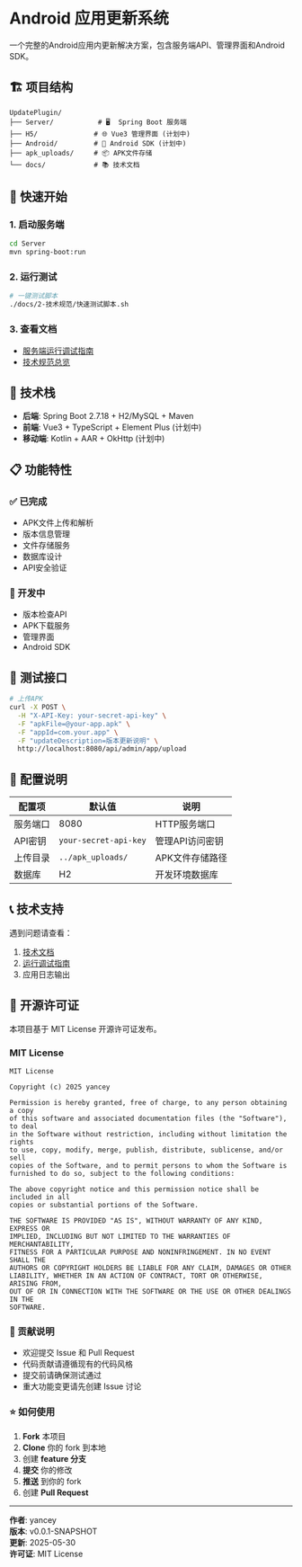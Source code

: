# Android 应用更新系统

一个完整的Android应用内更新解决方案，包含服务端API、管理界面和Android SDK。

## 🏗️ 项目结构

```
UpdatePlugin/
├── Server/           # 🖥️  Spring Boot 服务端
├── H5/              # 🌐 Vue3 管理界面 (计划中)
├── Android/         # 📱 Android SDK (计划中)
├── apk_uploads/     # 📦 APK文件存储
└── docs/            # 📚 技术文档
```

## 🚀 快速开始

### 1. 启动服务端
```bash
cd Server
mvn spring-boot:run
```

### 2. 运行测试
```bash
# 一键测试脚本
./docs/2-技术规范/快速测试脚本.sh
```

### 3. 查看文档
- [服务端运行调试指南](docs/2-技术规范/服务端运行调试指南.md)
- [技术规范总览](docs/2-技术规范/README.md)

## 🔧 技术栈

- **后端**: Spring Boot 2.7.18 + H2/MySQL + Maven
- **前端**: Vue3 + TypeScript + Element Plus (计划中)
- **移动端**: Kotlin + AAR + OkHttp (计划中)

## 📋 功能特性

### ✅ 已完成
- APK文件上传和解析
- 版本信息管理
- 文件存储服务
- 数据库设计
- API安全验证

### 🔄 开发中
- 版本检查API
- APK下载服务
- 管理界面
- Android SDK

## 🧪 测试接口

```bash
# 上传APK
curl -X POST \
  -H "X-API-Key: your-secret-api-key" \
  -F "apkFile=@your-app.apk" \
  -F "appId=com.your.app" \
  -F "updateDescription=版本更新说明" \
  http://localhost:8080/api/admin/app/upload
```

## 🔑 配置说明

| 配置项 | 默认值 | 说明 |
|--------|--------|------|
| 服务端口 | 8080 | HTTP服务端口 |
| API密钥 | `your-secret-api-key` | 管理API访问密钥 |
| 上传目录 | `../apk_uploads/` | APK文件存储路径 |
| 数据库 | H2 | 开发环境数据库 |

## 📞 技术支持

遇到问题请查看：
1. [技术文档](docs/2-技术规范/)
2. [运行调试指南](docs/2-技术规范/服务端运行调试指南.md)
3. 应用日志输出

## 📄 开源许可证

本项目基于 MIT License 开源许可证发布。

### MIT License

```
MIT License

Copyright (c) 2025 yancey

Permission is hereby granted, free of charge, to any person obtaining a copy
of this software and associated documentation files (the "Software"), to deal
in the Software without restriction, including without limitation the rights
to use, copy, modify, merge, publish, distribute, sublicense, and/or sell
copies of the Software, and to permit persons to whom the Software is
furnished to do so, subject to the following conditions:

The above copyright notice and this permission notice shall be included in all
copies or substantial portions of the Software.

THE SOFTWARE IS PROVIDED "AS IS", WITHOUT WARRANTY OF ANY KIND, EXPRESS OR
IMPLIED, INCLUDING BUT NOT LIMITED TO THE WARRANTIES OF MERCHANTABILITY,
FITNESS FOR A PARTICULAR PURPOSE AND NONINFRINGEMENT. IN NO EVENT SHALL THE
AUTHORS OR COPYRIGHT HOLDERS BE LIABLE FOR ANY CLAIM, DAMAGES OR OTHER
LIABILITY, WHETHER IN AN ACTION OF CONTRACT, TORT OR OTHERWISE, ARISING FROM,
OUT OF OR IN CONNECTION WITH THE SOFTWARE OR THE USE OR OTHER DEALINGS IN THE
SOFTWARE.
```

### 🤝 贡献说明

- 欢迎提交 Issue 和 Pull Request
- 代码贡献请遵循现有的代码风格
- 提交前请确保测试通过
- 重大功能变更请先创建 Issue 讨论

### ⭐ 如何使用

1. **Fork** 本项目
2. **Clone** 你的 fork 到本地
3. 创建 **feature 分支**
4. **提交** 你的修改
5. **推送** 到你的 fork
6. 创建 **Pull Request**

---

**作者**: yancey  
**版本**: v0.0.1-SNAPSHOT  
**更新**: 2025-05-30  
**许可证**: MIT License 